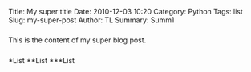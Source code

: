 Title: My super title
Date: 2010-12-03 10:20
Category: Python
Tags: list
Slug: my-super-post
Author: TL
Summary: Summ1


#####
This is the content of my super blog post.
#####

*List
**List
***List
